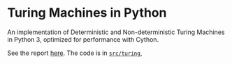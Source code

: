 # Turing Machines in Python

An implementation of Deterministic and Non-deterministic Turing Machines in Python 3, optimized for performance with Cython.

See the report [here](report.pdf).
The code is in [`src/turing`](src/turing), 
